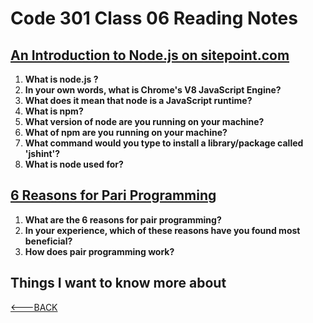 # Code 301 Class 06 Reading Notes

## [An Introduction to Node.js on sitepoint.com](https://www.sitepoint.com/an-introduction-to-node-js/)

1. **What is node.js ?**
2. **In your own words, what is Chrome's V8 JavaScript Engine?**
3. **What does it mean that node is a JavaScript runtime?**
4. **What is npm?**
5. **What version of node are you running on your machine?**
6. **What of npm are you running on your machine?**
7. **What command would you type to install a library/package called 'jshint'?**
8. **What is node used for?**

## [6 Reasons for Pari Programming](https://www.codefellows.org/blog/6-reasons-for-pair-programming/)

1. **What are the 6 reasons for pair programming?**
2. **In your experience, which of these reasons have you found most beneficial?**
3. **How does pair programming work?**

## Things I want to know more about

[<---BACK](README.md)
